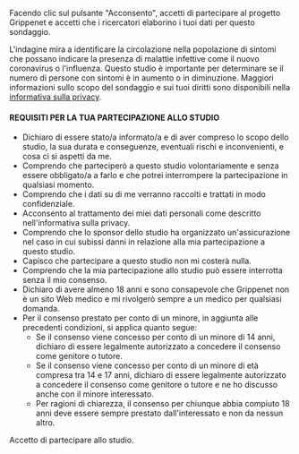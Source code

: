 Facendo clic sul pulsante "Acconsento", accetti di partecipare al progetto Grippenet e accetti che i ricercatori elaborino i tuoi dati per questo sondaggio.

L'indagine mira a identificare la circolazione nella popolazione di sintomi che possano indicare la presenza di malattie infettive come il nuovo coronavirus o l'influenza. Questo studio è importante per determinare se il numero di persone con sintomi è in aumento o in diminuzione. Maggiori informazioni sullo scopo del sondaggio e sui tuoi diritti sono disponibili nella [informativa sulla privacy](privacy).

#### REQUISITI PER LA TUA PARTECIPAZIONE ALLO STUDIO

* Dichiaro di essere stato/a informato/a e di aver compreso lo scopo dello studio, la sua durata e conseguenze, eventuali rischi e inconvenienti, e cosa ci si aspetti da me.
* Comprendo che parteciperò a questo studio volontariamente e senza essere obbligato/a a farlo e che potrei interrompere la partecipazione in qualsiasi momento.
* Comprendo che i dati su di me verranno raccolti e trattati in modo confidenziale.
* Acconsento al trattamento dei miei dati personali come descritto nell'informativa sulla privacy.
* Comprendo che lo sponsor dello studio ha organizzato un'assicurazione nel caso in cui subissi danni in relazione alla mia partecipazione a questo studio.
* Capisco che partecipare a questo studio non mi costerà nulla.
* Comprendo che la mia partecipazione allo studio può essere interrotta senza il mio consenso.
* Dichiaro di avere almeno 18 anni e sono consapevole che Grippenet non è un sito Web medico e mi rivolgerò sempre a un medico per qualsiasi domanda.
* Per il consenso prestato per conto di un minore, in aggiunta alle precedenti condizioni, si applica quanto segue:
   * Se il consenso viene concesso per conto di un minore di 14 anni, dichiaro di essere legalmente autorizzato a concedere il consenso come genitore o tutore.
   * Se il consenso viene concesso per conto di un minore di età compresa tra 14 e 17 anni, dichiaro di essere legalmente autorizzato a concedere il consenso come genitore o tutore e ne ho discusso anche con il minore interessato.
   * Per ragioni di chiarezza, il consenso per chiunque abbia compiuto 18 anni deve essere sempre prestato dall'interessato e non da nessun altro.

Accetto di partecipare allo studio.
